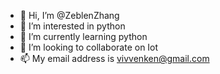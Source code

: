 - 👋 Hi, I’m @ZeblenZhang
- 👀 I’m interested in python
- 🌱 I’m currently learning python
- 💞️ I’m looking to collaborate on Iot
- 📫 My email address is vivvenken@gmail.com

<!---
ZeblenZhang/ZeblenZhang is a ✨ special ✨ repository because its `README.md` (this file) appears on your GitHub profile.
You can click the Preview link to take a look at your changes.
--->
